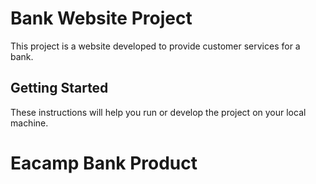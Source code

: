 # Bank Website Project

This project is a website developed to provide customer services for a bank.

## Getting Started

These instructions will help you run or develop the project on your local machine.

# Eacamp Bank Product